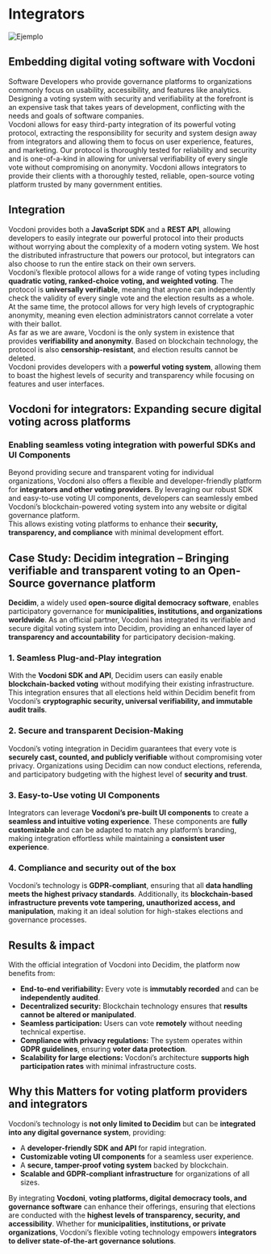 # **Integrators**

![Ejemplo](/assets/software-integration.avif)

## **Embedding digital voting software with Vocdoni**

Software Developers who provide governance platforms to organizations commonly focus on usability, accessibility, and features like analytics. Designing a voting system with security and verifiability at the forefront is an expensive task that takes years of development, conflicting with the needs and goals of software companies.  
Vocdoni allows for easy third-party integration of its powerful voting protocol, extracting the responsibility for security and system design away from integrators and allowing them to focus on user experience, features, and marketing. Our protocol is thoroughly tested for reliability and security and is one-of-a-kind in allowing for universal verifiability of every single vote without compromising on anonymity. Vocdoni allows integrators to provide their clients with a thoroughly tested, reliable, open-source voting platform trusted by many government entities.

## **Integration**

Vocdoni provides both a **JavaScript SDK** and a **REST API**, allowing developers to easily integrate our powerful protocol into their products without worrying about the complexity of a modern voting system. We host the distributed infrastructure that powers our protocol, but integrators can also choose to run the entire stack on their own servers.  
Vocdoni’s flexible protocol allows for a wide range of voting types including **quadratic voting, ranked-choice voting, and weighted voting**. The protocol is **universally verifiable**, meaning that anyone can independently check the validity of every single vote and the election results as a whole. At the same time, the protocol allows for very high levels of cryptographic anonymity, meaning even election administrators cannot correlate a voter with their ballot.  
As far as we are aware, Vocdoni is the only system in existence that provides **verifiability and anonymity**. Based on blockchain technology, the protocol is also **censorship-resistant**, and election results cannot be deleted.  
Vocdoni provides developers with a **powerful voting system**, allowing them to boast the highest levels of security and transparency while focusing on features and user interfaces.

## **Vocdoni for integrators: Expanding secure digital voting across platforms**

### **Enabling seamless voting integration with powerful SDKs and UI Components**

Beyond providing secure and transparent voting for individual organizations, Vocdoni also offers a flexible and developer-friendly platform for **integrators and other voting providers**. By leveraging our robust SDK and easy-to-use voting UI components, developers can seamlessly embed Vocdoni’s blockchain-powered voting system into any website or digital governance platform.  
This allows existing voting platforms to enhance their **security, transparency, and compliance** with minimal development effort.

## **Case Study: Decidim integration – Bringing verifiable and transparent voting to an Open-Source governance platform**

**Decidim**, a widely used **open-source digital democracy software**, enables participatory governance for **municipalities, institutions, and organizations worldwide**. As an official partner, Vocdoni has integrated its verifiable and secure digital voting system into Decidim, providing an enhanced layer of **transparency and accountability** for participatory decision-making.

### **1. Seamless Plug-and-Play integration**

With the **Vocdoni SDK and API**, Decidim users can easily enable **blockchain-backed voting** without modifying their existing infrastructure. This integration ensures that all elections held within Decidim benefit from Vocdoni’s **cryptographic security, universal verifiability, and immutable audit trails**.

### **2. Secure and transparent Decision-Making**

Vocdoni’s voting integration in Decidim guarantees that every vote is **securely cast, counted, and publicly verifiable** without compromising voter privacy. Organizations using Decidim can now conduct elections, referenda, and participatory budgeting with the highest level of **security and trust**.

### **3. Easy-to-Use voting UI Components**

Integrators can leverage **Vocdoni’s pre-built UI components** to create a **seamless and intuitive voting experience**. These components are **fully customizable** and can be adapted to match any platform’s branding, making integration effortless while maintaining a **consistent user experience**.

### **4. Compliance and security out of the box**

Vocdoni’s technology is **GDPR-compliant**, ensuring that all **data handling meets the highest privacy standards**. Additionally, its **blockchain-based infrastructure prevents vote tampering, unauthorized access, and manipulation**, making it an ideal solution for high-stakes elections and governance processes.

## **Results & impact**

With the official integration of Vocdoni into Decidim, the platform now benefits from:

- **End-to-end verifiability:** Every vote is **immutably recorded** and can be **independently audited**.
- **Decentralized security:** Blockchain technology ensures that **results cannot be altered or manipulated**.
- **Seamless participation:** Users can vote **remotely** without needing technical expertise.
- **Compliance with privacy regulations:** The system operates within **GDPR guidelines**, ensuring **voter data protection**.
- **Scalability for large elections:** Vocdoni’s architecture **supports high participation rates** with minimal infrastructure costs.

## **Why this Matters for voting platform providers and integrators**

Vocdoni’s technology is **not only limited to Decidim** but can be **integrated into any digital governance system**, providing:

- A **developer-friendly SDK and API** for rapid integration.
- **Customizable voting UI components** for a seamless user experience.
- A **secure, tamper-proof voting system** backed by blockchain.
- **Scalable and GDPR-compliant infrastructure** for organizations of all sizes.

By integrating **Vocdoni**, **voting platforms, digital democracy tools, and governance software** can enhance their offerings, ensuring that elections are conducted with the **highest levels of transparency, security, and accessibility**. Whether for **municipalities, institutions, or private organizations**, Vocdoni’s flexible voting technology empowers **integrators to deliver state-of-the-art governance solutions**.

